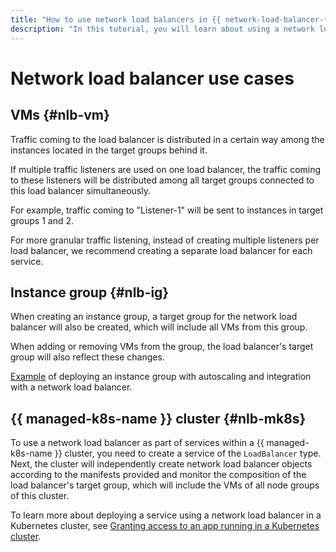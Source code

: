 ```yaml
---
title: "How to use network load balancers in {{ network-load-balancer-full-name }}"
description: "In this tutorial, you will learn about using a network load balancer in {{ network-load-balancer-name }}."
---
```


# Network load balancer use cases


## VMs {#nlb-vm}

Traffic coming to the load balancer is distributed in a certain way among the instances located in the target groups behind it.

If multiple traffic listeners are used on one load balancer, the traffic coming to these listeners will be distributed among all target groups connected to this load balancer simultaneously.

For example, traffic coming to "Listener-1" will be sent to instances in target groups 1 and 2.

For more granular traffic listening, instead of creating multiple listeners per load balancer, we recommend creating a separate load balancer for each service.

## Instance group {#nlb-ig}

When creating an instance group, a target group for the network load balancer will also be created, which will include all VMs from this group.

When adding or removing VMs from the group, the load balancer's target group will also reflect these changes.

[Example](../tutorials/vm-autoscale/index.md) of deploying an instance group with autoscaling and integration with a network load balancer.

## {{ managed-k8s-name }} cluster {#nlb-mk8s}

To use a network load balancer as part of services within a {{ managed-k8s-name }} cluster, you need to create a service of the `LoadBalancer` type. Next, the cluster will independently create network load balancer objects according to the manifests provided and monitor the composition of the load balancer's target group, which will include the VMs of all node groups of this cluster.

To learn more about deploying a service using a network load balancer in a Kubernetes cluster, see [Granting access to an app running in a Kubernetes cluster](../../managed-kubernetes/operations/create-load-balancer.md).
